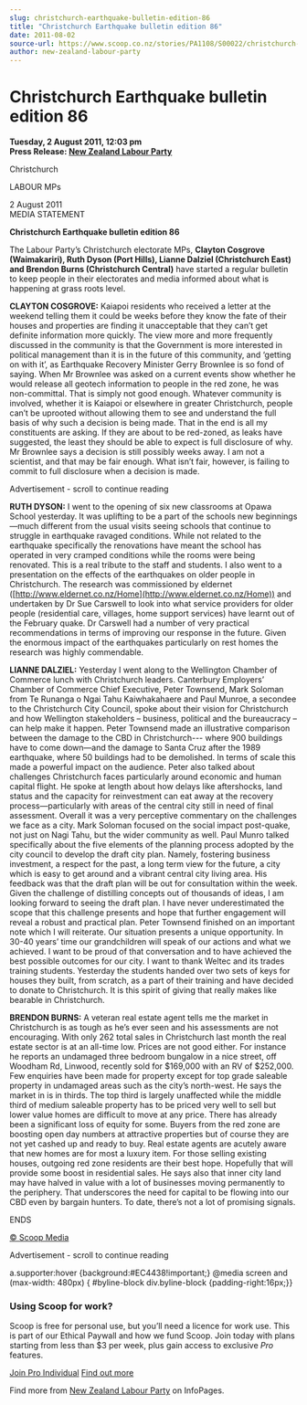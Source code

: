 ```yaml
---
slug: christchurch-earthquake-bulletin-edition-86
title: "Christchurch Earthquake bulletin edition 86"
date: 2011-08-02
source-url: https://www.scoop.co.nz/stories/PA1108/S00022/christchurch-earthquake-bulletin-edition-86.htm
author: new-zealand-labour-party
---
```

Christchurch Earthquake bulletin edition 86
===========================================

**Tuesday, 2 August 2011, 12:03 pm**  
**Press Release: [New Zealand Labour Party](https://info.scoop.co.nz/New_Zealand_Labour_Party)**

Christchurch

LABOUR MPs  

2 August 2011  
MEDIA STATEMENT

**Christchurch Earthquake bulletin edition 86**

The Labour Party’s Christchurch electorate MPs, **Clayton Cosgrove (Waimakariri), Ruth Dyson (Port Hills), Lianne Dalziel (Christchurch East) and Brendon Burns (Christchurch Central)** have started a regular bulletin to keep people in their electorates and media informed about what is happening at grass roots level.

**CLAYTON COSGROVE:** Kaiapoi residents who received a letter at the weekend telling them it could be weeks before they know the fate of their houses and properties are finding it unacceptable that they can’t get definite information more quickly. The view more and more frequently discussed in the community is that the Government is more interested in political management than it is in the future of this community, and ‘getting on with it’, as Earthquake Recovery Minister Gerry Brownlee is so fond of saying. When Mr Brownlee was asked on a current events show whether he would release all geotech information to people in the red zone, he was non-committal. That is simply not good enough. Whatever community is involved, whether it is Kaiapoi or elsewhere in greater Christchurch, people can’t be uprooted without allowing them to see and understand the full basis of why such a decision is being made. That in the end is all my constituents are asking. If they are about to be red-zoned, as leaks have suggested, the least they should be able to expect is full disclosure of why. Mr Brownlee says a decision is still possibly weeks away. I am not a scientist, and that may be fair enough. What isn’t fair, however, is failing to commit to full disclosure when a decision is made.

Advertisement - scroll to continue reading





**RUTH DYSON:** I went to the opening of six new classrooms at Opawa School yesterday. It was uplifting to be a part of the schools new beginnings—much different from the usual visits seeing schools that continue to struggle in earthquake ravaged conditions. While not related to the earthquake specifically the renovations have meant the school has operated in very cramped conditions while the rooms were being renovated. This is a real tribute to the staff and students. I also went to a presentation on the effects of the earthquakes on older people in Christchurch. The research was commissioned by eldernet ([http://www.eldernet.co.nz/Home](http://www.eldernet.co.nz/Home)) and undertaken by Dr Sue Carswell to look into what service providers for older people (residential care, villages, home support services) have learnt out of the February quake. Dr Carswell had a number of very practical recommendations in terms of improving our response in the future. Given the enormous impact of the earthquakes particularly on rest homes the research was highly commendable.

**LIANNE DALZIEL:** Yesterday I went along to the Wellington Chamber of Commerce lunch with Christchurch leaders. Canterbury Employers’ Chamber of Commerce Chief Executive, Peter Townsend, Mark Soloman from Te Runanga o Ngai Tahu Kaiwhakahaere and Paul Munroe, a secondee to the Christchurch City Council, spoke about their vision for Christchurch and how Wellington stakeholders – business, political and the bureaucracy – can help make it happen. Peter Townsend made an illustrative comparison between the damage to the CBD in Christchurch--- where 900 buildings have to come down—and the damage to Santa Cruz after the 1989 earthquake, where 50 buildings had to be demolished. In terms of scale this made a powerful impact on the audience. Peter also talked about challenges Christchurch faces particularly around economic and human capital flight. He spoke at length about how delays like aftershocks, land status and the capacity for reinvestment can eat away at the recovery process—particularly with areas of the central city still in need of final assessment. Overall it was a very perceptive commentary on the challenges we face as a city. Mark Soloman focused on the social impact post-quake, not just on Nagi Tahu, but the wider community as well. Paul Munro talked specifically about the five elements of the planning process adopted by the city council to develop the draft city plan. Namely, fostering business investment, a respect for the past, a long term view for the future, a city which is easy to get around and a vibrant central city living area. His feedback was that the draft plan will be out for consultation within the week. Given the challenge of distilling concepts out of thousands of ideas, I am looking forward to seeing the draft plan. I have never underestimated the scope that this challenge presents and hope that further engagement will reveal a robust and practical plan. Peter Townsend finished on an important note which I will reiterate. Our situation presents a unique opportunity. In 30-40 years’ time our grandchildren will speak of our actions and what we achieved. I want to be proud of that conversation and to have achieved the best possible outcomes for our city. I want to thank Weltec and its trades training students. Yesterday the students handed over two sets of keys for houses they built, from scratch, as a part of their training and have decided to donate to Christchurch. It is this spirit of giving that really makes like bearable in Christchurch.

**BRENDON BURNS:** A veteran real estate agent tells me the market in Christchurch is as tough as he’s ever seen and his assessments are not encouraging. With only 262 total sales in Christchurch last month the real estate sector is at an all-time low. Prices are not good either. For instance he reports an undamaged three bedroom bungalow in a nice street, off Woodham Rd, Linwood, recently sold for $169,000 with an RV of $252,000. Few enquiries have been made for property except for top grade saleable property in undamaged areas such as the city’s north-west. He says the market in is in thirds. The top third is largely unaffected while the middle third of medium saleable property has to be priced very well to sell but lower value homes are difficult to move at any price. There has already been a significant loss of equity for some. Buyers from the red zone are boosting open day numbers at attractive properties but of course they are not yet cashed up and ready to buy. Real estate agents are acutely aware that new homes are for most a luxury item. For those selling existing houses, outgoing red zone residents are their best hope. Hopefully that will provide some boost in residential sales. He says also that inner city land may have halved in value with a lot of businesses moving permanently to the periphery. That underscores the need for capital to be flowing into our CBD even by bargain hunters. To date, there’s not a lot of promising signals.

ENDS  

[© Scoop Media](http://www.scoop.co.nz/about/terms.html)  

Advertisement - scroll to continue reading



a.supporter:hover {background:#EC4438!important;} @media screen and (max-width: 480px) { #byline-block div.byline-block {padding-right:16px;}}

### Using Scoop for work?

Scoop is free for personal use, but you’ll need a licence for work use. This is part of our Ethical Paywall and how we fund Scoop. Join today with plans starting from less than $3 per week, plus gain access to exclusive _Pro_ features.  
  
[Join Pro Individual](https://pro.scoop.co.nz/Individual/?from=ProIn24) [Find out more](https://pro.scoop.co.nz/using-scoop-for-work/?from=ProIn24)

Find more from [New Zealand Labour Party](https://info.scoop.co.nz/New_Zealand_Labour_Party) on InfoPages.